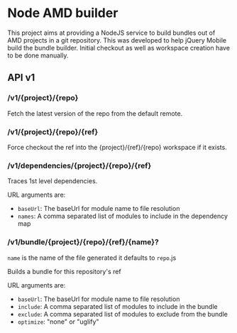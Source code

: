 # Node AMD builder

This project aims at providing a NodeJS service to build bundles out of AMD projects in a git repository. This was developed to help jQuery Mobile build the bundle builder.
Initial checkout as well as workspace creation have to be done manually.

## API v1

### /v1/{project}/{repo}

Fetch the latest version of the repo from the default remote.

### /v1/{project}/{repo}/{ref}

Force checkout the ref into the {project}/{ref}/{repo} workspace if it exists.

### /v1/dependencies/{project}/{repo}/{ref}

Traces 1st level dependencies.

URL arguments are:

 - ```baseUrl```: The baseUrl for module name to file resolution
 - ```names```: A comma separated list of modules to include in the dependency map

### /v1/bundle/{project}/{repo}/{ref}/{name}?

```name``` is the name of the file generated it defaults to ```repo```.js

Builds a bundle for this repository's ref

URL arguments are:

 - ```baseUrl```: The baseUrl for module name to file resolution
 - ```include```: A comma separated list of modules to include in the bundle
 - ```exclude```: A comma separated list of modules to exclude from the bundle
 - ```optimize```: "none" or "uglify"

